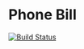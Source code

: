 # Phone Bill



[![Build Status](https://travis-ci.org/lffsantos/phone_bill.svg?branch=master)](https://travis-ci.org/lffsantos/phone_bill)
